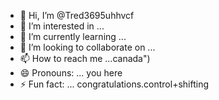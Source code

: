 - 👋 Hi, I’m @Tred3695uhhvcf
- 👀 I’m interested in ...
- 🌱 I’m currently learning ...
- 💞️ I’m looking to collaborate on ...
- 📫 How to reach me ...canada")
- 😄 Pronouns: ... you here 
- ⚡ Fun fact: ...
congratulations.control+shifting 
<!---tyuj) thanks 
Tred3695/Tred3695 is a ✨ special ✨ repository because its `README.md` (this file) appears on your GitHub profile.
You can click the Preview link to take a look at your changes.
--->

